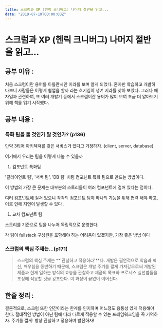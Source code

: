 ```yaml
---
title: 스크럼과 XP (헨릭 크니버그) 나머지 절반을 읽고...
date: "2019-07-10T00:00:00Z"
---
```


# 스크럼과 XP (헨릭 크니버그) 나머지 절반을 읽고...

## 공부 이유 :

처음 스크럼이란 용어를 아틀란시안 지라를 보며 알게 되었다. 혼자만 학습하고 개발하다보니 사람들은 어떻게 협업을 할까 라는 호기심이 생겨 지라를 찾아 보았다. 그러다 애자일과 관련하여, 또 여러 개발기 등에서 스크럼이란 용어가 많이 보여 조금 더 알아보기 위해 책을 읽기 시작했다.

## 공부 내용 :

### 특화 팀을 둘 것인가 말 것인가? (p136)

만약 3티어 아키텍쳐를 갖은 서비스가 있다고 가정하자. (client, server, database)

여기에서 우리는 팀을 어떻게 나눌 수 있을까

1. 컴포넌트 특화팀

'클라이언트 팀', '서버 팀', 'DB 팀' 처럼 컴포넌트 특화 팀으로 만드는 방법이다.

이 방법의 가장 큰 문제는 대부분의 스토리들이 여러 컴포넌트에 걸쳐 있다는 점이다.

여러 컴포넌트에 걸쳐 있으니 각각의 컴포넌트 팀이 하나의 기능을 위해 협력 해야 하고, 이로 인해 지연이 발생할 수 있다 .

1. 교차 컴포넌트 팀

스토리를 기준으로 팀을 나누어 독립적으로 운영한다.

각 팀이 fullstack 구성원을 포함해야 하는 어려움이 있겠지만, 가장 좋은 방법 이다

### 스크럼의 핵심 주제는...(p171)

> 스크럼의 핵심 주제는 **'관찰하고 적응하라'**다. 개발은 필연적으로 학습과 혁신, 깨우침을 동반하기 때문에, 스크럼은 개발 주기를 짧게 가져감으로써 개발된 제품과 현재 일하는 방식의 효능을 관찰하고 제품의 목표와 프로세스 실천법들을 조정해 적응할 것을 강조한다. 이 과정이 끝없이 이어진다.

## 한줄 정리 :

결론적으로, 스크럼 또한 인간이라는 한계를 인지하며 어느정도 융통성 있게 적용해야 한다. 절대적인 방법이 아닌 팀에 따라 다르게 적용할 수 있는 프레임워크임을 꼭 기억하자.
주기를 짧게!
항상 관찰하고 정응하며 발전하자!
